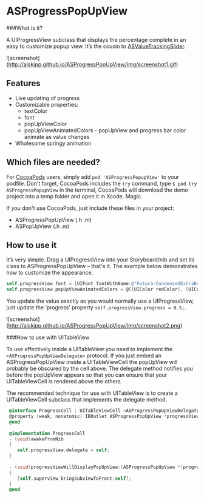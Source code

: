 ASProgressPopUpView
========

###What is it?


A UIProgressView subclass that displays the percentage complete in an easy to customize popup view. It’s the cousin to [ASValueTrackingSlider](https://github.com/alskipp/ASValueTrackingSlider).

![screenshot] (http://alskipp.github.io/ASProgressPopUpView/img/screenshot1.gif)

Features
---

* Live updating of progress
* Customizable properties:
  * textColor
  * font
  * popUpViewColor
  * popUpViewAnimatedColors - popUpView and progress bar color animate as value changes
* Wholesome springy animation


Which files are needed?
---

For [CocoaPods](http://beta.cocoapods.org) users, simply add `pod 'ASProgressPopupView'` to your podfile. Don't forget, CocoaPods includes the `try` command, type `$ pod try ASProgressPopupView` in the terminal, CocoaPods will download the demo project into a temp folder and open it in Xcode. Magic.

If you don't use CocoaPods, just include these files in your project:

* ASProgressPopUpView (.h .m)
* ASPopUpView (.h .m)


How to use it
---

It’s very simple. Drag a UIProgressView into your Storyboard/nib and set its class to ASProgressPopUpView – that's it.
The example below demonstrates how to customize the appearance.

```objective-c
self.progressView.font = [UIFont fontWithName:@"Futura-CondensedExtraBold" size:26];
self.progressView.popUpViewAnimatedColors = @[[UIColor redColor], [UIColor orangeColor], [UIColor greenColor]];
```

You update the value exactly as you would normally use a UIProgressView, just update the ‘progress’ property `self.progressView.progress = 0.5;`.

![screenshot] (http://alskipp.github.io/ASProgressPopUpView/img/screenshot2.png)

###How to use with UITableView

To use  effectively inside a UITableView you need to implement the `<ASProgressPopUpViewDelegate>` protocol. If you just embed an ASProgressPopUpView inside a UITableViewCell the popUpView will probably be obscured by the cell above. The delegate method notifies you before the popUpView appears so that you can ensure that your UITableViewCell is rendered above the others.

The recommended technique for use with UITableView is to create a UITableViewCell subclass that implements the delegate method.


```objective-c
 @interface ProgressCell : UITableViewCell <ASProgressPopUpViewDelegate>
 @property (weak, nonatomic) IBOutlet ASProgressPopUpView *progressView;
 @end
 
 @implementation ProgressCell
 - (void)awakeFromNib
 {
    self.progressView.delegate = self;
 }
 
 - (void)progressViewWillDisplayPopUpView:(ASProgressPopUpView *)progressView;
 {
    [self.superview bringSubviewToFront:self];
 }
 @end
```
 
